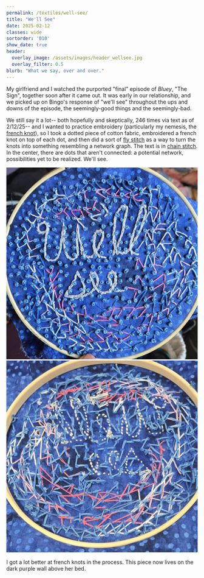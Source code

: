 ```yaml
---
permalink: /textiles/well-see/
title: "We'll See"
date: 2025-02-12
classes: wide
sortorder: '010'
show_date: true
header:
  overlay_image: /assets/images/header_wellsee.jpg
  overlay_filter: 0.5
blurb: "What we say, over and over."
---
```


My girlfriend and I watched the purported "final" episode of *Bluey*, "The Sign", together soon after it came out. It was early in our relationship, and we picked up on Bingo's response of "we'll see" throughout the ups and downs of the episode, the seemingly-good things and the seemingly-bad.

We still say it a lot-- both hopefully and skeptically, 246 times via text as of 2/12/25-- and I wanted to practice embroidery (particularly my nemesis, the [french knot](https://rsnstitchbank.org/stitch/french-knot)), so I took a dotted piece of cotton fabric, embroidered a french knot on top of each dot, and then did a sort of [fly stitch](https://rsnstitchbank.org/stitch/fly-stitch) as a way to turn the knots into something resembling a network graph. The text is in [chain stitch](https://rsnstitchbank.org/stitch/chain-stitch). In the center, there are dots that aren't connected: a potential network, possibilities yet to be realized. We'll see.

![An embroidery that reads "we'll see"](/assets/images/textiles_wellsee.jpg)
![Back of the embroidery](/assets/images/textiles_wellsee-back.jpg)

I got a lot better at french knots in the process. This piece now lives on the dark purple wall above her bed.